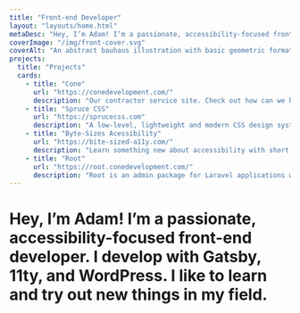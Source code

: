 ```yaml
---
title: "Front-end Developer"
layout: "layouts/home.html"
metaDesc: "Hey, I’m Adam! I’m a passionate, accessibility-focused front-end developer. I develop with Gatsby, 11ty, and WordPress. I like to learn and try out new things in my field."
coverImage: "/img/front-cover.svg"
coverAlt: "An abstract bauhaus illustration with basic geometric formations."
projects:
  title: "Projects"
  cards:
    - title: "Cone"
      url: "https://conedevelopment.com/"
      description: "Our contractor service site. Check out how can we help you to develop your next web-based project."
    - title: "Spruce CSS"
      url: "https://sprucecss.com"
      description: "A low-level, lightweight and modern CSS design system, authoring tool built on Sass."
    - title: "Byte-Sizes Acessibility"
      url: "https://bite-sized-a11y.com/"
      description: "Learn something new about accessibility with short and solid articles (less than 150 words)."
    - title: "Root"
      url: "https://root.conedevelopment.com/"
      description: "Root is an admin package for Laravel applications with extension support."
---
```


# Hey, I’m Adam! **I’m a passionate, accessibility-focused front-end developer.** I develop with Gatsby, 11ty, and WordPress. I like to learn and try out new things in my field.
